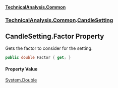 #### [TechnicalAnalysis\.Common](Atypical.TechnicalAnalysis.Common.md 'Atypical\.TechnicalAnalysis\.Common')
### [TechnicalAnalysis\.Common](Atypical.TechnicalAnalysis.Common.md#TechnicalAnalysis.Common 'TechnicalAnalysis\.Common').[CandleSetting](CandleSetting.md 'TechnicalAnalysis\.Common\.CandleSetting')

## CandleSetting\.Factor Property

Gets the factor to consider for the setting\.

```csharp
public double Factor { get; }
```

#### Property Value
[System\.Double](https://docs.microsoft.com/en-us/dotnet/api/System.Double 'System\.Double')